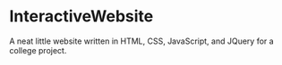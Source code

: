 # InteractiveWebsite
A neat little website written in HTML, CSS, JavaScript, and JQuery for a college project.

